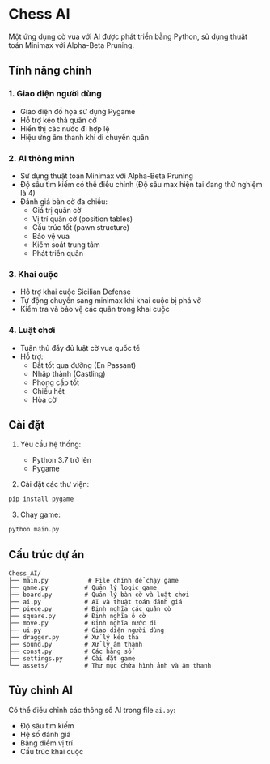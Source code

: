 # Chess AI

Một ứng dụng cờ vua với AI được phát triển bằng Python, sử dụng thuật toán Minimax với Alpha-Beta Pruning.

## Tính năng chính

### 1. Giao diện người dùng
- Giao diện đồ họa sử dụng Pygame
- Hỗ trợ kéo thả quân cờ
- Hiển thị các nước đi hợp lệ
- Hiệu ứng âm thanh khi di chuyển quân

### 2. AI thông minh
- Sử dụng thuật toán Minimax với Alpha-Beta Pruning
- Độ sâu tìm kiếm có thể điều chỉnh (Độ sâu max hiện tại đang thử nghiệm là 4)
- Đánh giá bàn cờ đa chiều:
  - Giá trị quân cờ
  - Vị trí quân cờ (position tables)
  - Cấu trúc tốt (pawn structure)
  - Bảo vệ vua
  - Kiểm soát trung tâm
  - Phát triển quân

### 3. Khai cuộc
- Hỗ trợ khai cuộc Sicilian Defense
- Tự động chuyển sang minimax khi khai cuộc bị phá vỡ
- Kiểm tra và bảo vệ các quân trong khai cuộc

### 4. Luật chơi
- Tuân thủ đầy đủ luật cờ vua quốc tế
- Hỗ trợ:
  - Bắt tốt qua đường (En Passant)
  - Nhập thành (Castling)
  - Phong cấp tốt
  - Chiếu hết
  - Hòa cờ

## Cài đặt

1. Yêu cầu hệ thống:
   - Python 3.7 trở lên
   - Pygame

2. Cài đặt các thư viện:
```bash
pip install pygame
```

3. Chạy game:
```bash
python main.py
```

## Cấu trúc dự án

```
Chess_AI/
├── main.py           # File chính để chạy game
├── game.py          # Quản lý logic game
├── board.py         # Quản lý bàn cờ và luật chơi
├── ai.py            # AI và thuật toán đánh giá
├── piece.py         # Định nghĩa các quân cờ
├── square.py        # Định nghĩa ô cờ
├── move.py          # Định nghĩa nước đi
├── ui.py            # Giao diện người dùng
├── dragger.py       # Xử lý kéo thả
├── sound.py         # Xử lý âm thanh
├── const.py         # Các hằng số
├── settings.py      # Cài đặt game
└── assets/          # Thư mục chứa hình ảnh và âm thanh
```

## Tùy chỉnh AI

Có thể điều chỉnh các thông số AI trong file `ai.py`:
- Độ sâu tìm kiếm
- Hệ số đánh giá
- Bảng điểm vị trí
- Cấu trúc khai cuộc
